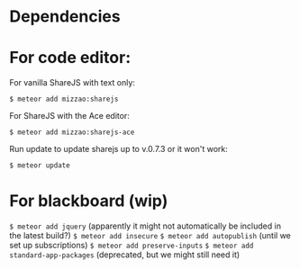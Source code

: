 # Dependencies

# For code editor:
For vanilla ShareJS with text only:

`$ meteor add mizzao:sharejs`

For ShareJS with the Ace editor:

`$ meteor add mizzao:sharejs-ace`

Run update to update sharejs up to v.0.7.3 or it won't work:

`$ meteor update`

# For blackboard (wip)
`$ meteor add jquery` 
(apparently it might not automatically be included in the latest build?)
`$ meteor add insecure`
`$ meteor add autopublish` 
(until we set up subscriptions)
`$ meteor add preserve-inputs`
`$ meteor add standard-app-packages` 
(deprecated, but we might still need it)